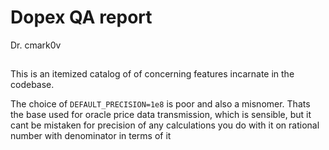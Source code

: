 # Dopex QA report

Dr. cmark0v

##

This is an itemized catalog of of concerning features incarnate in the codebase. 






The choice of ``DEFAULT_PRECISION=1e8`` is poor and also a misnomer. Thats the base used for oracle price data transmission, which is sensible, but it cant be mistaken for precision of any calculations you do with it on rational number with denominator in terms of it


